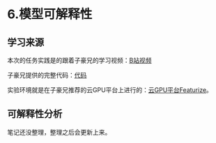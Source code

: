 # 6.模型可解释性

## 学习来源

本次的任务实践是的跟着子豪兄的学习视频：[B站视频](https://space.bilibili.com/1900783)

子豪兄提供的完整代码：[代码](https://github.com/TommyZihao/Train_Custom_Dataset)

实验环境就是在子豪兄推荐的云GPU平台上进行的：[云GPU平台Featurize](https://featurize.cn/?s=d7ce99f842414bfcaea5662a97581bd1)。

## 可解释性分析

笔记还没整理，整理之后会更新上来。


